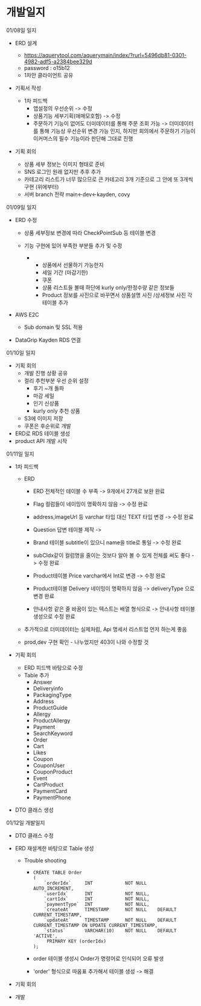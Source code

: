 # 개발일지



01/08일 일지

- ERD 설계
  - https://aquerytool.com/aquerymain/index/?rurl=5496db81-0301-4982-adf5-a2384bee329d
  - password : o15b12 
  - 1차안 클라이언트 공유

- 기획서 작성
  - 1차 피드백
    - 앱설정의 우선순위 -> 수정
    - 상품기능 세부기획(애매모호함) -> 수정
    - 주문하기 기능이 없어도 더미데이터를 통해 주문 조회 가능 -> 더미데이터를 통해 기능상 우선순위 변경 가능 인지, 하지만 회의에서 주문하기 기능이 이커머스의 필수 기능이라 판단해 그대로 진행
- 기획 회의
  - 상품 세부 정보는 이미지 형태로 준비
  - SNS 로그인 원래 없지만 추후 추가
  - 카테고리 리스트가 너무 많으므로 큰 카테고리 3개 기준으로 그 안에 또 3개씩 구현 (위에부터)
  - 서버 branch 전략 main<-dev<-kayden, covy



01/09일 일지

- ERD 수정

  - 상품 세부정보 변경에 따라 CheckPointSub 등 테이블 변경

  - 기능 구현에 있어 부족한 부분들 추가 및 수정

    - - 상품에서 선물하기 가능한지
      - 세일 기간 (마감기한)
      - 쿠폰
      - 상품 리스트들 볼때 하단에 kurly only/한정수량 같은 정보들
      - Product 정보를 사진으로 바꾸면서 상품설명 사진 /상세정보 사진 각 테이블 추가 

- AWS E2C 

  - Sub domain 및 SSL 적용

- DataGrip Kayden RDS 연결



01/10일 일지

- 기획 회의
  - 개발 진행 상황 공유
  - 컬리 추천부분 우선 순위 설정
    - 후기 ~개 돌파
    - 마감 세일
    - 인기 신상품
    - kurly only 추천 상품
  - S3에 이미지 저장
  - 쿠폰은 후순위로 개발
- ERD로 RDS 테이블 생성
- product API 개발 시작



01/11일 일지

- 1차 피드백

  - ERD

    - ERD 전체적인 테이블 수 부족 -> 9개에서 27개로 보완 완료
    - Flag 컬럼들이 네이밍이 명확하지 않음 -> 수정 완료
    - address,imageUrl 등 varchar 타입 대신 TEXT 타입 변경 -> 수정 완료
    - Question 답변 테이블 제작 -> 

    - Brand 테이블 subtitle이 있으니 name을 title로 통일 -> 수정 완료
    - subCIdx같이 컬럼명을 줄이는 것보다 알아 볼 수 있게 전체를 써도 좋다 -> 수정 완료
    - Product테이블 Price varchar에서 Int로 변경 -> 수정 완료
    - Product테이블 Delivery 네이밍이 명확하지 않음 -> deliveryType 으로 변경 완료
    - 안내사항 같은 줄 바꿈이 있는 텍스트는 배열 형식으로 -> 안내사항 테이블 생성으로 수정 완료

  - 추가적으로 더미데이터는 실제처럼, Api 명세서 리스트업 먼저 하는게 좋음
  - prod,dev 구현 확인  - 나누었지만 403이 나와 수정할 것

- 기획 회의
  - ERD 피드백 바탕으로 수정
  - Table 추가
    - Answer
    - Deliveryinfo
    - PackagingType
    - Address
    - ProductGuide
    - Allergy
    - ProductAllergy
    - Payment
    - SearchKeyword
    - Order
    - Cart
    - Likes
    - Coupon
    - CouponUser
    - CouponProduct
    - Event
    - CartProduct
    - PaymentCard
    - PaymentPhone
- DTO 클래스 생성



01/12일 개발일지

- DTO 클래스 수정

- ERD 재설계한 바탕으로 Table 생성

  - Trouble shooting

    - ```
      CREATE TABLE Order
      (
          `orderIdx`     INT            NOT NULL    AUTO_INCREMENT,
          `userIdx`      INT            NOT NULL,
          `cartIdx`      INT            NOT NULL,
          `paymentType`  INT            NOT NULL,
          `createAt`     TIMESTAMP      NOT NULL    DEFAULT CURRENT_TIMESTAMP,
          `updateAt`     TIMESTAMP      NOT NULL    DEFAULT CURRENT_TIMESTAMP ON UPDATE CURRENT_TIMESTAMP,
          `status`       VARCHAR(10)    NOT NULL    DEFAULT 'ACTIVE',
           PRIMARY KEY (orderIdx)
      );
      ```

    - order 테이블 생성시 Order가 명령어로 인식되어 오류 발생
    - 'order' 형식으로 따옴표 추가해서 테이블 생성 -> 해결

- 기획 회의

- 개발

